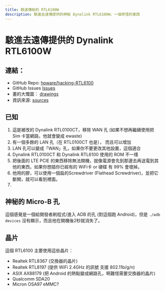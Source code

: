 ```yaml
---
title: 駭遠傳給的 RTL6100W
description: 駭進去遠傳提供的神秘 Dynalink RTL6100W，一個奇怪的東西
---
```

# 駭進去遠傳提供的 Dynalink RTL6100W

## 連結：
- GitHub Repo: [hpware/hacking-RTL6100](https://github.com/hpware/hacking-RTL6100)
- GitHub Issues [Issues](https://github.com/hpware/hacking-RTL6100/issues)
- 畫的大慨圖： [drawings](/drawings.md)
- 資訊來源: [sources](/sources.md)

## 已知
1. 這是被改的 Dynalink RTL0100CT，移除 WAN 孔 (如果不想再繼續使用把Sim 卡當網路，他就會變成 ewaste)
2. 有一個多餘的 LAN 孔（在 RTL0100CT 也是）， 而且可以增加
3. LAN 孔可以變成「WAN」孔，如果你不要更改其他設置，這個適合
4. Dynalink RTL0100CT 和 Dynalink RTL6100 使用的 ROM 不一樣
5. 把後面的 LTE PCIE 的東西移除無法開機，就像電源會先到那邊去再送電到其他的東西，如果你想插你已經有的 WiFi卡 or 硬碟 有 99% 會壞掉。
6. 他用的膠，可以使用一個扁的Screwdriver (Flathead Screwdriver)，並把它斷開，就可以看到裡面。
7. 

## 神秘的 Micro-B 孔
這個感覺是一個給開發者刷程式/進入 ADB 的孔 (對這個跑 Android)，但是 `./adb devices` 沒有顯示，而且他在開機後2秒就消失了。

## 晶片
這個 RTL6100 主要使用這些晶片：
- Realtek RTL8367 (交換器的晶片)
- Realtek RTL8197 (提供 WiFi 2.4GHz 的訊號 支援 802.11b/g/n)
- ASIX AX88179 (把 Android 的熱點變成網路孔，啊難怪需要交換器的晶片)
- Qualcomm SDA20
- Micron OSA97 eMMC?